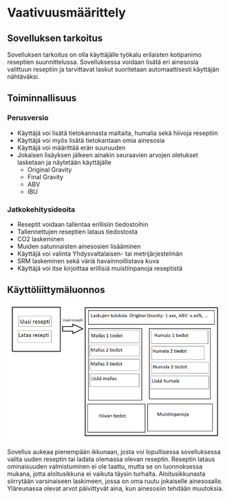 # Vaativuusmäärittely

## Sovelluksen tarkoitus

Sovelluksen tarkoitus on olla käyttäjälle työkalu erilaisten kotipanimo reseptien suunnittelussa. Sovelluksessa voidaan lisätä eri ainesosia valittuun reseptiin ja tarvittavat laskut suoritetaan automaattisesti käyttäjän nähtäväksi.

## Toiminnallisuus

### Perusversio

- Käyttäjä voi lisätä tietokannasta maltaita, humalia sekä hiivoja reseptiin
- Käyttäjä voi myös lisätä tietokantaan omia ainesosia
- Käyttäjä voi määrittää erän suuruuden
- Jokaisen lisäyksen jälkeen ainakin seuraavien arvojen oletukset lasketaan ja näytetään käyttäjälle
  - Original Gravity
  - Final Gravity
  - ABV
  - IBU

### Jatkokehitysideoita

- Reseptit voidaan tallentaa erillisiin tiedostoihin
- Tallennettujen reseptien lataus tiedostosta
- CO2 laskeminen
- Muiden satunnaisten ainesosien lisääminen
- Käyttäjä voi valinta Yhdysvaltalaisen- tai metrijärjestelmän
- SRM laskeminen sekä väriä havainnoillistava kuva
- Käyttäjä voi itse kirjoittaa erillisiä muistiinpanoja reseptistä

## Käyttöliittymäluonnos

![Käyttöliittymäluonnos](./kuvat/kayttoliittyma-hahmotelma.png)

Sovellus aukeaa pienempään ikkunaan, josta voi lopullisessa sovelluksessa valita uuden reseptin tai ladata olemassa olevan reseptin. Reseptin lataus ominaisuuden valmistuminen ei ole taattu, mutta se on luonnoksessa mukana, jotta aloitusikkuna ei vaikuta täysin turhalta. Aloitusikkunasta siirrytään varsinaiseen laskimeen, jossa on oma ruutu jokaiselle ainesosalle. Yläreunassa olevat arvot päivittyvät aina, kun ainesosiin tehdään muutoksia.